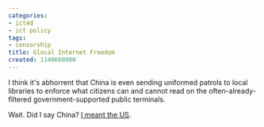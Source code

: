 ```yaml
---
categories:
- ict4d
- ict policy
tags:
- censorship
title: Glocal Internet Freedom
created: 1140660900
---
```

<p>I think it's abhorrent that China is even sending uniformed patrols to local libraries to enforce what citizens can and cannot read on the often-already-filtered government-supported public terminals.</p>

<p>Wait. Did I say China? <a href="http://www.washingtonpost.com/wp-dyn/content/article/2006/02/16/AR2006021602066.html?sub=AR">I meant the US</a>.</p>
